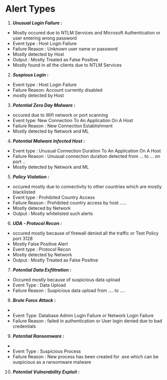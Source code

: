 # Alert Types 

1. ***Unusual Login Failure :***
  - Mostly occured due to  NTLM Services and Microsoft Authentication or user entering wrong password
  - Event type : Host Login Failure 
  - Failure Reason : Unknown user name or password
  - Mostly detected by Host
  - Output : Mostly Treated as False Positive
  - Mostly found in all the clients due to NTLM Services

2. ***Suspious Login :***
  - Event type : Host Login Failure
  - Failure Reason: Account currently disabled 
  - mostly detected by Host

3. ***Potential Zero Day Malware :***
  - occured due to Wifi network or port scanning
  - Event type: New Connection To An Application On A Host
  - Failure Reason : New Connection Establishment
  - Mostly detected by Network and ML

4. ***Potential Malware Infected Host :*** 
  - Event type : Unusual Connection Duration To An Application On A Host
  - Failure Reason : Unusual connection duration detected from ... to ... on port ..
  - Mostly detected by Network and ML


5. ***Policy Violation :***
  - occured mostly due to connectivity to other countries which are mostly blacklisted
  - Event  type : Prohibited Country Access
  - Failure Reason : Prohibited country access by host .....
  - Mostly deteced by Network
  - Output : Mostly whitelisted such alerts

6. ***UDA - Protocol Recon :***
  - occured mostly because of firewall denied all the traffic or Test Policy port 3128
  - Mostly False Positive Alert 
  - Event type : Protocol Recon
  - Mostly detected by Network
  - Output : Mostly Treated as False Positive

7. ***Potential Data Exfiltration :***
  - Occured mostly because of suspicious data upload  
  - Event Type : Data Upload
  - Failure Reason : Suspicious data upload from .... to ....


8. ***Brute Force Attack :***
  - 
  - Event Type: Database Admin Login Failure or Network Login Failure
  - Failure Reason : failed in authentication or User login denied due to bad credentials

9. ***Potential Ransomware :***
  -
  - Event Type : Suspicious Process
  - Failure Reason : New process has been created for .exe which can be suspicious as a ransomware malware

10. ***Potential Vulnerability Exploit :***


 
